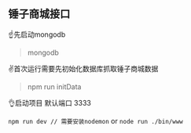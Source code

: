 ## 锤子商城接口

☝️先启动mongodb
> mongodb

✌️首次运行需要先初始化数据库抓取锤子商城数据
> npm run initData

👌启动项目 默认端口 3333

``npm run dev // 需要安装nodemon`` 
or 
``node run ./bin/www``